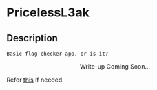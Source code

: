 # PricelessL3ak

## Description
```
Basic flag checker app, or is it?
```
<p align="center">
    Write-up Coming Soon...
</p>

Refer [this](https://hackmd.io/@d3vnu11/H1S8u9frge) if needed.